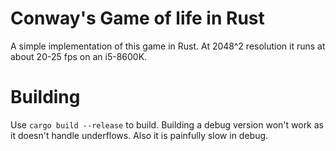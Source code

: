 # Conway's Game of life in Rust


A simple implementation of this game in Rust. At 2048^2 resolution it runs at about 20-25 fps on an i5-8600K.


# Building


Use `cargo build --release` to build. Building a debug version won't work as it doesn't handle underflows. Also it is painfully slow in debug.

